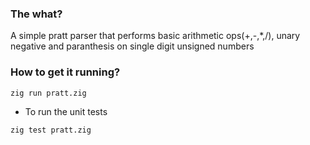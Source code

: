 
### The what?

A simple pratt parser that performs basic arithmetic ops(+,-,*,/), unary negative and paranthesis on single digit unsigned numbers


### How to get it running?

```bash
zig run pratt.zig
```

- To run the unit tests  
```bash
zig test pratt.zig
```
